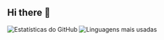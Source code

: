## Hi there 👋

![Estatísticas do GitHub](https://github-readme-stats.vercel.app/api?username=SmokePTHD&show_icons=true&theme=github_dark_dimmed) ![Linguagens mais usadas](https://github-readme-stats.vercel.app/api/top-langs/?username=SmokePTHD&layout=compact&theme=github_dark_dimmed)
